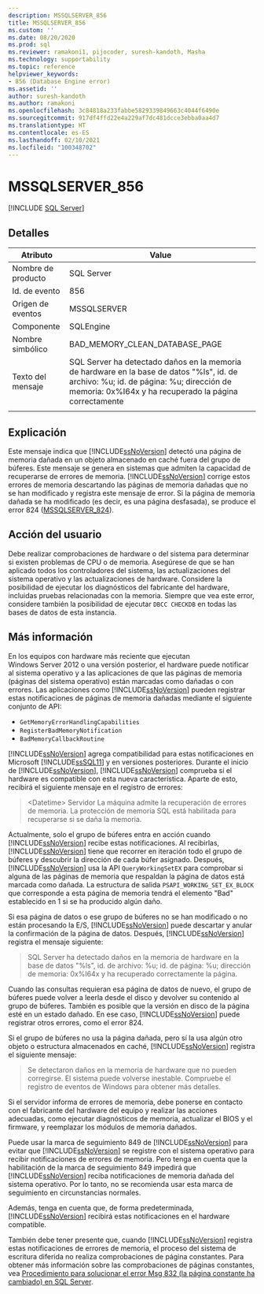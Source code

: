 ```yaml
---
description: MSSQLSERVER_856
title: MSSQLSERVER_856
ms.custom: ''
ms.date: 08/20/2020
ms.prod: sql
ms.reviewer: ramakoni1, pijocoder, suresh-kandoth, Masha
ms.technology: supportability
ms.topic: reference
helpviewer_keywords:
- 856 (Database Engine error)
ms.assetid: ''
author: suresh-kandoth
ms.author: ramakoni
ms.openlocfilehash: 3c84818a233fabbe5829339849663c4044f6490e
ms.sourcegitcommit: 917df4ffd22e4a229af7dc481dcce3ebba0aa4d7
ms.translationtype: HT
ms.contentlocale: es-ES
ms.lasthandoff: 02/10/2021
ms.locfileid: "100348702"
---
```

# <a name="mssqlserver_856"></a>MSSQLSERVER_856
 [!INCLUDE [SQL Server](../../includes/applies-to-version/sqlserver.md)]

## <a name="details"></a>Detalles

|Atributo|Value|
|---|---|
|Nombre de producto|SQL Server|
|Id. de evento|856|
|Origen de eventos|MSSQLSERVER|
|Componente|SQLEngine|
|Nombre simbólico|BAD_MEMORY_CLEAN_DATABASE_PAGE|
|Texto del mensaje|SQL Server ha detectado daños en la memoria de hardware en la base de datos "%ls", id. de archivo: %u; id. de página: %u; dirección de memoria: 0x%I64x y ha recuperado la página correctamente|
||

## <a name="explanation"></a>Explicación

Este mensaje indica que [!INCLUDE[ssNoVersion](../../includes/ssnoversion-md.md)] detectó una página de memoria dañada en un objeto almacenado en caché fuera del grupo de búferes. Este mensaje se genera en sistemas que admiten la capacidad de recuperarse de errores de memoria. [!INCLUDE[ssNoVersion](../../includes/ssnoversion-md.md)] corrige estos errores de memoria descartando las páginas de memoria dañadas que no se han modificado y registra este mensaje de error. Si la página de memoria dañada se ha modificado (es decir, es una página desfasada), se produce el error 824 ([MSSQLSERVER_824](mssqlserver-824-database-engine-error.md)).

## <a name="user-action"></a>Acción del usuario

Debe realizar comprobaciones de hardware o del sistema para determinar si existen problemas de CPU o de memoria. Asegúrese de que se han aplicado todos los controladores del sistema, las actualizaciones del sistema operativo y las actualizaciones de hardware. Considere la posibilidad de ejecutar los diagnósticos del fabricante del hardware, incluidas pruebas relacionadas con la memoria. Siempre que vea este error, considere también la posibilidad de ejecutar `DBCC CHECKDB` en todas las bases de datos de esta instancia.

## <a name="more-information"></a>Más información

En los equipos con hardware más reciente que ejecutan Windows Server 2012 o una versión posterior, el hardware puede notificar al sistema operativo y a las aplicaciones de que las páginas de memoria (páginas del sistema operativo) están marcadas como dañadas o con errores. Las aplicaciones como [!INCLUDE[ssNoVersion](../../includes/ssnoversion-md.md)] pueden registrar estas notificaciones de páginas de memoria dañadas mediante el siguiente conjunto de API:

- `GetMemoryErrorHandlingCapabilities`
- `RegisterBadMemoryNotification`
- `BadMemoryCallbackRoutine`

[!INCLUDE[ssNoVersion](../../includes/ssnoversion-md.md)] agrega compatibilidad para estas notificaciones en Microsoft [!INCLUDE[ssSQL11](../../includes/sssql11-md.md)] y en versiones posteriores. Durante el inicio de [!INCLUDE[ssNoVersion](../../includes/ssnoversion-md.md)], [!INCLUDE[ssNoVersion](../../includes/ssnoversion-md.md)] comprueba si el hardware es compatible con esta nueva característica. Aparte de esto, recibirá el siguiente mensaje en el registro de errores:

> \<Datetime> Servidor La máquina admite la recuperación de errores de memoria. La protección de memoria SQL está habilitada para recuperarse si se daña la memoria.

Actualmente, solo el grupo de búferes entra en acción cuando [!INCLUDE[ssNoVersion](../../includes/ssnoversion-md.md)] recibe estas notificaciones. Al recibirlas, [!INCLUDE[ssNoVersion](../../includes/ssnoversion-md.md)] tiene que recorrer en iteración todo el grupo de búferes y descubrir la dirección de cada búfer asignado. Después, [!INCLUDE[ssNoVersion](../../includes/ssnoversion-md.md)] usa la API `QueryWorkingSetEX` para comprobar si alguna de las páginas de memoria que respaldan la página de datos está marcada como dañada. La estructura de salida `PSAPI_WORKING_SET_EX_BLOCK` que corresponde a esta página de memoria tendrá el elemento "Bad" establecido en 1 si se ha producido algún daño.

Si esa página de datos o ese grupo de búferes no se han modificado o no están procesando la E/S, [!INCLUDE[ssNoVersion](../../includes/ssnoversion-md.md)] puede descartar y anular la confirmación de la página de datos. Después, [!INCLUDE[ssNoVersion](../../includes/ssnoversion-md.md)] registra el mensaje siguiente:

> SQL Server ha detectado daños en la memoria de hardware en la base de datos "%ls", id. de archivo: %u; id. de página: %u; dirección de memoria: 0x%I64x y ha recuperado correctamente la página.

Cuando las consultas requieran esa página de datos de nuevo, el grupo de búferes puede volver a leerla desde el disco y devolver su contenido al grupo de búferes. También es posible que la versión en disco de la página esté en un estado dañado. En ese caso, [!INCLUDE[ssNoVersion](../../includes/ssnoversion-md.md)] puede registrar otros errores, como el error 824.

Si el grupo de búferes no usa la página dañada, pero sí la usa algún otro objeto o estructura almacenados en caché, [!INCLUDE[ssNoVersion](../../includes/ssnoversion-md.md)] registra el siguiente mensaje:

> Se detectaron daños en la memoria de hardware que no pueden corregirse. El sistema puede volverse inestable. Compruebe el registro de eventos de Windows para obtener más detalles.

Si el servidor informa de errores de memoria, debe ponerse en contacto con el fabricante del hardware del equipo y realizar las acciones adecuadas, como ejecutar diagnósticos de memoria, actualizar el BIOS y el firmware, y reemplazar los módulos de memoria dañados.

Puede usar la marca de seguimiento 849 de [!INCLUDE[ssNoVersion](../../includes/ssnoversion-md.md)] para evitar que [!INCLUDE[ssNoVersion](../../includes/ssnoversion-md.md)] se registre con el sistema operativo para recibir notificaciones de errores de memoria. Pero tenga en cuenta que la habilitación de la marca de seguimiento 849 impedirá que [!INCLUDE[ssNoVersion](../../includes/ssnoversion-md.md)] reciba notificaciones de memoria dañada del sistema operativo. Por lo tanto, no se recomienda usar esta marca de seguimiento en circunstancias normales.

Además, tenga en cuenta que, de forma predeterminada, [!INCLUDE[ssNoVersion](../../includes/ssnoversion-md.md)] recibirá estas notificaciones en el hardware compatible.

También debe tener presente que, cuando [!INCLUDE[ssNoVersion](../../includes/ssnoversion-md.md)] registra estas notificaciones de errores de memoria, el proceso del sistema de escritura diferida no realiza comprobaciones de página constantes. Para obtener más información sobre las comprobaciones de páginas constantes, vea [Procedimiento para solucionar el error Msg 832 (la página constante ha cambiado) en SQL Server](https://support.microsoft.com/help/2015759).
